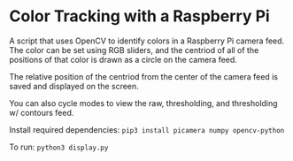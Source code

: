 # Color Tracking with a Raspberry Pi
A script that uses OpenCV to identify colors in a Raspberry Pi camera feed. The color can be set using RGB sliders, and the centriod of all of the positions of that color is drawn as a circle on the camera feed.

The relative position of the centriod from the center of the camera feed is saved and displayed on the screen.

You can also cycle modes to view the raw, thresholding, and thresholding w/ contours feed.

Install required dependencies:
`pip3 install picamera numpy opencv-python`

To run:
`python3 display.py`
